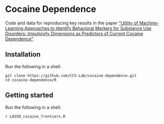 # Cocaine Dependence

Code and data for reproducing key results in the paper ["Utility of Machine-Learning Approaches to Identify Behavioral Markers for Substance Use Disorders: Impulsivity Dimensions as Predictors of Current Cocaine Dependence"](http://journal.frontiersin.org/article/10.3389/fpsyt.2016.00034/full).

Installation
------------

Run the following in a shell:

```shell
git clone https://github.com/CCS-Lab/cocaine-dependence.git
cd cocaine-dependence/R
```

Getting started
---------------

Run the following in a shell:

```shell
r LASSO_cocaine_frontiers.R
```
